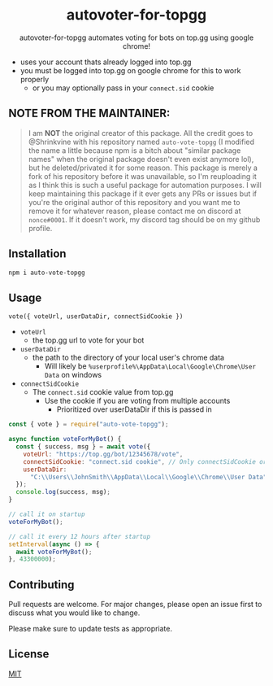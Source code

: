 <h1 align="center">autovoter-for-topgg</h1>

<p align="center"> autovoter-for-topgg automates voting for bots on top.gg using google chrome! </p>

- uses your account thats already logged into top.gg
- you must be logged into top.gg on google chrome for this to work properly
  - or you may optionally pass in your `connect.sid` cookie

## NOTE FROM THE MAINTAINER:
> I am **NOT** the original creator of this package. All the credit goes to @Shrinkvine with his repository named `auto-vote-topgg` (I modified the name a little because npm is a bitch about "similar package names" when the original package doesn't even exist anymore lol), but he deleted/privated it for some reason. This package is merely a fork of his repository before it was unavailable, so I'm reuploading it as I think this is such a useful package for automation purposes. I will keep maintaining this package if it ever gets any PRs or issues but if you're the original author of this repository and you want me to remove it for whatever reason, please contact me on discord at `nonce#0001`. If it doesn't work, my discord tag should be on my github profile.


## Installation

```bash
npm i auto-vote-topgg
```

## Usage

`vote({ voteUrl, userDataDir, connectSidCookie })`

- `voteUrl`
  - the top.gg url to vote for your bot
- `userDataDir`
  - the path to the directory of your local user's chrome data
    - Will likely be `%userprofile%\AppData\Local\Google\Chrome\User Data` on windows
- `connectSidCookie`
  - The `connect.sid` cookie value from top.gg
    - Use the cookie if you are voting from multiple accounts
      - Prioritized over userDataDir if this is passed in

```js
const { vote } = require("auto-vote-topgg");

async function voteForMyBot() {
  const { success, msg } = await vote({
    voteUrl: "https://top.gg/bot/12345678/vote",
    connectSidCookie: "connect.sid cookie", // Only connectSidCookie or userDataDir is required. connectSidCookie input will be prioritized.
    userDataDir:
      "C:\\Users\\JohnSmith\\AppData\\Local\\Google\\Chrome\\User Data", // Only connectSidCookie or userDataDir is required. connectSidCookie input will be prioritized.
  });
  console.log(success, msg);
}

// call it on startup
voteForMyBot();

// call it every 12 hours after startup
setInterval(async () => {
  await voteForMyBot();
}, 43300000);
```

## Contributing

Pull requests are welcome. For major changes, please open an issue first to discuss what you would like to change.

Please make sure to update tests as appropriate.

## License

[MIT](https://choosealicense.com/licenses/mit/)
